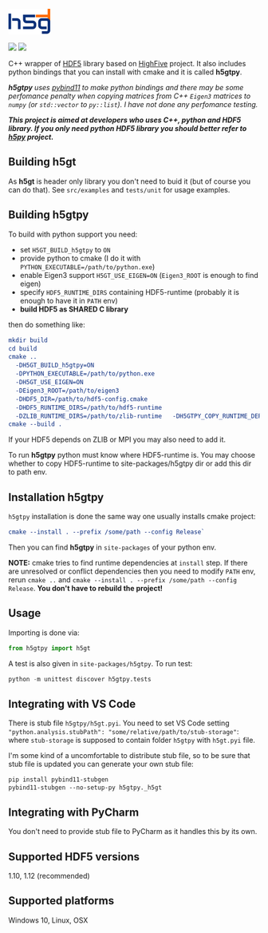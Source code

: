 ![h5gt](docs/logo_85x51.png?raw=true)
 
[![][build-img]][build-status]
[![][docs-dev-img]][docs-dev-status]

C++ wrapper of [HDF5](https://www.hdfgroup.org/solutions/hdf5/) library based on [HighFive](https://github.com/BlueBrain/HighFive.git) project. It also includes python bindings that you can install with cmake and it is called **h5gtpy**.

***h5gtpy** uses [pybind11](https://github.com/pybind/pybind11) to make python bindings and there may be some perfomance penalty when copying matrices from C++ `Eigen3` matrices to `numpy` (or `std::vector` to `py::list`). I have not done any perfomance testing.*

***This project is aimed at developers who uses C++, python and HDF5 library. If you only need python HDF5 library you should better refer to [h5py](https://github.com/h5py/h5py) project.***

## Building h5gt
As **h5gt** is header only library you don't need to buid it (but of course you can do that). See `src/examples` and `tests/unit` for usage examples.

## Building h5gtpy
To build with python support you need:

* set `H5GT_BUILD_h5gtpy` to `ON`
* provide python to cmake (I do it with `PYTHON_EXECUTABLE=/path/to/python.exe`)
* enable Eigen3 support `H5GT_USE_EIGEN=ON` (`Eigen3_ROOT` is enough to find eigen)
* specify `HDF5_RUNTIME_DIRS` containing HDF5-runtime (probably it is enough to have it in `PATH` env)
* **build HDF5 as SHARED C library**

then do something like:

```cmake
mkdir build
cd build
cmake .. 
  -DH5GT_BUILD_h5gtpy=ON 
  -DPYTHON_EXECUTABLE=/path/to/python.exe 
  -DH5GT_USE_EIGEN=ON 
  -DEigen3_ROOT=/path/to/eigen3 
  -DHDF5_DIR=/path/to/hdf5-config.cmake 
  -DHDF5_RUNTIME_DIRS=/path/to/hdf5-runtime   
  -DZLIB_RUNTIME_DIRS=/path/to/zlib-runtime   -DH5GTPY_COPY_RUNTIME_DEPS=ON
cmake --build . 
```
If your HDF5 depends on ZLIB or MPI you may also need to add it.

To run **h5gtpy** python must know where HDF5-runtime is. You may choose whether to copy HDF5-runtime to site-packages/h5gtpy dir or add this dir to path env.


## Installation h5gtpy

`h5gtpy` installation is done the same way one usually installs cmake project:

```cmake
cmake --install . --prefix /some/path --config Release`
```

Then you can find **h5gtpy** in `site-packages` of your python env.

**NOTE:** cmake tries to find runtime dependencies at `install` step. If there are unresolved or conflict dependencies then you need to modify `PATH` env, rerun `cmake ..` and `cmake --install . --prefix /some/path --config Release`. **You don't have to rebuild the project!**

## Usage
Importing is done via:
```python
from h5gtpy import h5gt
```

A test is also given in `site-packages/h5gtpy`.
To run test:
```python
python -m unittest discover h5gtpy.tests
```

## Integrating with VS Code
There is stub file `h5gtpy/h5gt.pyi`. You need to set VS Code setting `"python.analysis.stubPath": "some/relative/path/to/stub-storage"`: where `stub-storage` is supposed to contain folder `h5gtpy` with `h5gt.pyi` file.

I'm some kind of a uncomfortable to distribute stub file, so to be sure that stub file is updated you can generate your own stub file:
```shell
pip install pybind11-stubgen
pybind11-stubgen --no-setup-py h5gtpy._h5gt
```

## Integrating with PyCharm
You don't need to provide stub file to PyCharm as it handles this by its own.

## Supported HDF5 versions
1.10, 1.12 (recommended)

## Supported platforms
Windows 10, Linux, OSX

[build-img]:https://img.shields.io/travis/com/tierra-colada/h5gt?style=plastic
[build-status]:https://app.travis-ci.com/tierra-colada/h5gt

[docs-dev-img]:https://img.shields.io/badge/docs-dev-blue.svg?style=plastic
[docs-dev-status]:https://h5gt.readthedocs.io/en/latest/?badge=latest